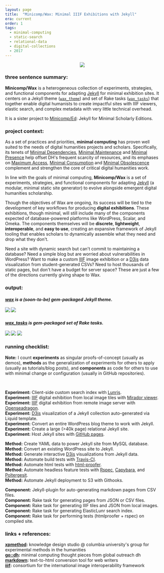 ```yaml
---
layout: page
title:  "Minicomp/Wax: Minimal IIIF Exhibitions with Jekyll"
era: current
order: 1
tags:
  - minimal-computing
  - static-search
  - relational-data
  - digital-collections
  - 2017
---
```


<center>
  <img src="https://github.com/mnyrop/wax_tasks/raw/master/docs/wax_screen.gif?raw=true"/>
</center>

### three sentence summary:

__Minicomp/Wax__ is a heterogeneous collection of experiments, strategies, and functional components for adapting [Jekyll](http://jekyllrb.com) for minimal exhibition sites. It centers on a Jekyll theme ([`wax_theme`](https://github.com/minicomp/wax/)) and set of Rake tasks ([`wax_tasks`](https://github.com/minicomp/wax_tasks/)) that together enable digital humanists to create impactful sites with IIIF viewers, elastic search, and complex metadata with very little technical overhead.

It is a sister project to [Minicomp/Ed](https://github.com/minicomp/ed): Jekyll for Minimal Scholarly Editions.


### project context:

As a set of practices and priorities, **minimal computing** has proven well suited to the needs of digital humanities projects and scholars. Specifically, its tenets of [Minimal Dependencies](http://go-dh.github.io/mincomp/thoughts/2016/10/03/tldr#minimal-dependencies), [Minimal Maintenance](http://go-dh.github.io/mincomp/thoughts/2016/10/03/tldr#minimal-maintenance) and [Minimal Presence](http://go-dh.github.io/mincomp/thoughts/2016/10/03/tldr#minimal-presence) help offset DH's frequent scarcity of resources, and its emphases on [Maximum Access](http://go-dh.github.io/mincomp/thoughts/2016/10/03/tldr#maximum-access), [Minimal Consumption](http://go-dh.github.io/mincomp/thoughts/2016/10/03/tldr#minimal-use) and [Minimal Obsolescence](http://go-dh.github.io/mincomp/thoughts/2016/10/03/tldr#minimal-obsolescence) complement and strengthen the core of critical digital humanities work.

In line with the goals of minimal computing, **Minicomp/Wax** is a set of experiments, strategies, and functional components for adapting [Jekyll](http://jekyllrb.com) (a modular, minimal static site generator) to evolve alongside emergent digital humanities scholarship.

Though the objectives of Wax are ongoing, its success will be tied to the development of key workflows for producing **digital exhibitions**. These exhibitions, though minimal, will still include many of the components expected of database-powered platforms like WordPress, Scalar, and Omeka. The components themselves will be **discrete**, **lightweight**, **interoperable**, and **easy to use**, creating an expansive framework of Jekyll tooling that enables scholars to dynamically assemble what they need and drop what they don't.

Need a site with dynamic search but can't commit to maintaining a database? Need a simple blog but are worried about vulnerabilities in WordPress? Want to make a custom [IIIF](http://iiif.io/) image exhibition or a [D3js](https://d3js.org/) data visualization from student-generated CSVs? Need to host thousands of static pages, but don't have a budget for server space? These are just a few of the directions currently giving shape to Wax.

### output:

##### __[wax](https://github.com/minicomp/wax/)__ is a (soon-to-be) gem-packaged Jekyll theme. <br><br><a href="https://gemnasium.com/github.com/mnyrop/wax"><img src="https://gemnasium.com/badges/github.com/mnyrop/wax.svg"/></a> <a href="https://travis-ci.org/minicomp/wax"><img src="https://travis-ci.org/minicomp/wax.svg"/></a>

##### __[wax_tasks](https://github.com/minicomp/wax_tasks/)__ is gem-packaged set of Rake tasks. <a href="https://badge.fury.io/rb/wax_tasks"><br><br><img src="https://badge.fury.io/rb/wax_tasks.svg"/></a> <a href="https://gemnasium.com/github.com/mnyrop/wax_tasks"><img src="https://gemnasium.com/badges/github.com/mnyrop/wax_tasks.svg"/></a> <a href="https://travis-ci.org/mnyrop/wax_tasks"><img src="https://travis-ci.org/mnyrop/wax_tasks.svg"/></a>


### running checklist:

**Note:** I count **experiments** as singular proofs-of-concept (usually as demos), **methods** as the generalization of experiments for others to apply (usually as tutorials/blog posts), and **components** as code for others to use with minimal change or configuration (usually in GitHub repositories).

<br>

<i class="fa fa-check-square-o" aria-hidden="true"></i>**Experiment:** Client-side custom search index with [Lunrjs](https://lunrjs.com). <a href="http://marii.info/historical-photos/" style="border-bottom:none;"><i class="fa fa-flask" aria-hidden="true"></i></a><br><i class="fa fa-check-square-o" aria-hidden="true"></i> **Experiment:** [IIIF](http://iiif.io/) digital exhibition from local image tiles with [Mirador viewer](http://projectmirador.org).<br><i class="fa fa-check-square-o" aria-hidden="true"></i> **Experiment:** [IIIF](http://iiif.io/) digital exhibition from remote image server with [Openseadragon](https://openseadragon.github.io/). <a href="http://marii.info/historical-photos/" style="border-bottom:none;"><i class="fa fa-flask" aria-hidden="true"></i></a><br><i class="fa fa-check-square-o" aria-hidden="true"></i> **Experiment:** [D3js](https://d3js.org/) visualization of a Jekyll collection auto-generated via Liquid template. <a href="https://cul.github.io/bunraku-demo/visualize/connected-characters/" style="border-bottom:none;"><i class="fa fa-flask" aria-hidden="true"></i></a><br><i class="fa fa-check-square-o" aria-hidden="true"></i> **Experiment:** Convert an entire WordPress blog theme to work with Jekyll.<a href="https://cul.github.io/ldpd-devlib/" style="border-bottom:none;"><i class="fa fa-flask" aria-hidden="true"></i></a><br><i class="fa fa-check-square-o" aria-hidden="true"></i> **Experiment:** Create a large (>40k page) relational Jekyll site. <a href="https://cul.github.io/bunraku-demo/" style="border-bottom:none;"><i class="fa fa-flask" aria-hidden="true"></i></a><br><i class="fa fa-check-square-o" aria-hidden="true"></i> **Experiment:** Host Jekyll sites with [GitHub pages](https://pages.github.com/). <a href="https://cul.github.io/bunraku-demo/" style="border-bottom:none;"><i class="fa fa-flask" aria-hidden="true"></i></a><br>


<i class="fa fa-check-square-o" aria-hidden="true"></i> **Method:** Create YAML data to power Jekyll site from MySQL database. <a href="/notes/the-summer-of-puppets" style="border-bottom:none;"><i class="fa fa-paper-plane-o" aria-hidden="true"></i></a><br><i class="fa fa-check-square-o" aria-hidden="true"></i> **Method:** Convert an existing WordPress site to Jekyll. <a href="/notes/wp-to-jekyll-the-alt-route" style="border-bottom:none;"><i class="fa fa-paper-plane-o" aria-hidden="true"></i></a><br><i class="fa fa-check-square-o" aria-hidden="true"></i> **Method:** Generate interactive [D3js](https://d3js.org/) visualizations from Jekyll data. <a href="/notes/autogenerate-json-for-d3-from-jekyll-collection-data" style="border-bottom:none;"><i class="fa fa-paper-plane-o" aria-hidden="true"></i></a><br><i class="fa fa-check-square-o" aria-hidden="true"></i> **Method:** Automate build tests with [Travis-CI](http://travis-ci.org). <a href="/notes/jekyll-ci" style="border-bottom:none;"><i class="fa fa-paper-plane-o" aria-hidden="true"></i></a><br><i class="fa fa-check-square-o" aria-hidden="true"></i> **Method:** Automate html tests with [html-proofer](https://github.com/gjtorikian/html-proofer). <a href="/notes/jekyll-ci" style="border-bottom:none;"><i class="fa fa-paper-plane-o" aria-hidden="true"></i></a><br><i class="fa fa-check-square-o" aria-hidden="true"></i> **Method:** Automate headless feature tests with [Rspec](http://rspec.info/), [Capybara](http://teamcapybara.github.io/capybara/), and [Poltergesit](https://github.com/teampoltergeist/poltergeist). <a href="/notes/headless-test-dynamic-search" style="border-bottom:none;"><i class="fa fa-paper-plane-o" aria-hidden="true"></i></a><br><i class="fa fa-check-square-o" aria-hidden="true"></i> **Method:** Automate Jekyll deployment to S3 with Githooks.


<i class="fa fa-check-square-o" aria-hidden="true"></i> **Component:** Jekyll-plugin for auto-generating markdown pages from CSV files. <a href="https://github.com/mnyrop/pagemaster" style="border-bottom:none;"><i class="fa fa-github-alt" aria-hidden="true"></i></a><br><i class="fa fa-check-square-o" aria-hidden="true"></i> **Component:** Rake task for generating pages from JSON or CSV files. <a href="https://github.com/mnyrop/wax_tasks#waxpagemaster" style="border-bottom:none;"><i class="fa fa-github-alt" aria-hidden="true"></i></a><br><i class="fa fa-check-square-o" aria-hidden="true"></i> **Component:** Rake task for generating IIIF tiles and JSON from local images. <a href="https://github.com/mnyrop/wax_tasks#waxiiif" style="border-bottom:none;"><i class="fa fa-github-alt" aria-hidden="true"></i></a><br><i class="fa fa-check-square-o" aria-hidden="true"></i> **Component:** Rake task for generating ElasticLunr search index. <a href="https://github.com/mnyrop/wax_tasks#waxlunr" style="border-bottom:none;"><i class="fa fa-github-alt" aria-hidden="true"></i></a><br><i class="fa fa-check-square-o" aria-hidden="true"></i> **Component:** Rake task for performing tests (htmlproofer + rspec) on compiled site. <a href="https://github.com/mnyrop/wax_tasks#waxtest" style="border-bottom:none;"><i class="fa fa-github-alt" aria-hidden="true"></i></a>


### links + references:

__[xpmethod](http://xpmethod.plaintext.in):__ knowledge design studio @ columbia university's group for experimental methods in the humanities <br>
__[go::dh](http://go-dh.github.io/mincomp/thoughts/):__ minimal computing thought pieces from global outreach dh<br>
__[markdown](https://daringfireball.net/projects/markdown/):__  text-to-html conversion tool for web writers<br>
__[iiif](http://iiif.io/):__ consortium for the international image interoperability framework<br>
